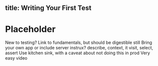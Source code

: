 title: Writing Your First Test
---

# Placeholder

New to testing? Link to fundamentals, but should be digestible still
Bring your own app or include server instrux?
describe, context, it
visit, select, assert
Use kitchen sink, with a caveat about not doing this in prod
Very easy video

